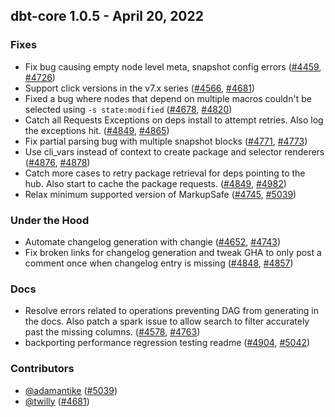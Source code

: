 ## dbt-core 1.0.5 - April 20, 2022
### Fixes
- Fix bug causing empty node level meta, snapshot config errors ([#4459](https://github.com/dbt-labs/dbt-core/issues/4459), [#4726](https://github.com/dbt-labs/dbt-core/pull/4726))
- Support click versions in the v7.x series ([#4566](https://github.com/dbt-labs/dbt-core/issues/4566), [#4681](https://github.com/dbt-labs/dbt-core/pull/4681))
- Fixed a bug where nodes that depend on multiple macros couldn't be selected using `-s state:modified` ([#4678](https://github.com/dbt-labs/dbt-core/issues/4678), [#4820](https://github.com/dbt-labs/dbt-core/pull/4820))
- Catch all Requests Exceptions on deps install to attempt retries.  Also log the exceptions hit. ([#4849](https://github.com/dbt-labs/dbt-core/issues/4849), [#4865](https://github.com/dbt-labs/dbt-core/pull/4865))
- Fix partial parsing bug with multiple snapshot blocks ([#4771](https://github.com/dbt-labs/dbt-core/issues/4771), [#4773](https://github.com/dbt-labs/dbt-core/pull/4773))
- Use cli_vars instead of context to create package and selector renderers ([#4876](https://github.com/dbt-labs/dbt-core/issues/4876), [#4878](https://github.com/dbt-labs/dbt-core/pull/4878))
- Catch more cases to retry package retrieval for deps pointing to the hub.  Also start to cache the package requests. ([#4849](https://github.com/dbt-labs/dbt-core/issues/4849), [#4982](https://github.com/dbt-labs/dbt-core/pull/4982))
- Relax minimum supported version of MarkupSafe ([#4745](https://github.com/dbt-labs/dbt-core/issues/4745), [#5039](https://github.com/dbt-labs/dbt-core/pull/5039))
### Under the Hood
- Automate changelog generation with changie ([#4652](https://github.com/dbt-labs/dbt-core/issues/4652), [#4743](https://github.com/dbt-labs/dbt-core/pull/4743))
- Fix broken links for changelog generation and tweak GHA to only post a comment once when changelog entry is missing ([#4848](https://github.com/dbt-labs/dbt-core/issues/4848), [#4857](https://github.com/dbt-labs/dbt-core/pull/4857))
### Docs
- Resolve errors related to operations preventing DAG from generating in the docs.  Also patch a spark issue to allow search to filter accurately past the missing columns. ([#4578](https://github.com/dbt-labs/dbt-core/issues/4578), [#4763](https://github.com/dbt-labs/dbt-core/pull/4763))
- backporting performance regression testing readme ([#4904](https://github.com/dbt-labs/dbt-core/issues/4904), [#5042](https://github.com/dbt-labs/dbt-core/pull/5042))

### Contributors
- [@adamantike](https://github.com/adamantike) ([#5039](https://github.com/dbt-labs/dbt-core/pull/5039))
- [@twilly](https://github.com/twilly) ([#4681](https://github.com/dbt-labs/dbt-core/pull/4681))

